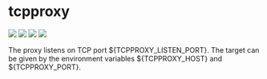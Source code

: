 # tcpproxy

[![](https://img.shields.io/docker/cloud/build/elcodedocle/tcpproxy.svg)](https://hub.docker.com/r/elcodedocle/tcpproxy/builds)
[![](https://img.shields.io/github/tag/elcodedocle/tcpproxy.svg)](https://hub.docker.com/r/elcodedocle/tcpproxy/tags)
[![](https://img.shields.io/github/issues/elcodedocle/tcpproxy.svg)](https://github.com/elcodedocle/tcpproxy/issues)
[![](https://img.shields.io/github/license/elcodedocle/tcpproxy.svg)](https://github.com/elcodedocle/tcpproxy/blob/master/LICENSE)

The proxy listens on TCP port ${TCPPROXY_LISTEN_PORT}. The target can be given by the environment variables ${TCPPROXY_HOST} and ${TCPPROXY_PORT}.
